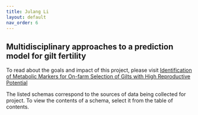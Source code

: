 ```yaml
---
title: Julang Li
layout: default
nav_order: 6
---
```


## Multidisciplinary approaches to a prediction model for gilt fertility

To read about the goals and impact of this project, please visit [Identification of Metabolic Markers for On-farm Selection of Gilts with High Reproductive Potential](https://foodfromthought.ca/research/livestock/identification-of-metabolic-markers-for-on-farm-selection-of-gilts-with-high-reproductive-potential/)

The listed schemas correspond to the sources of data being collected for project. To view the contents of a schema, select it from the table of contents. 

